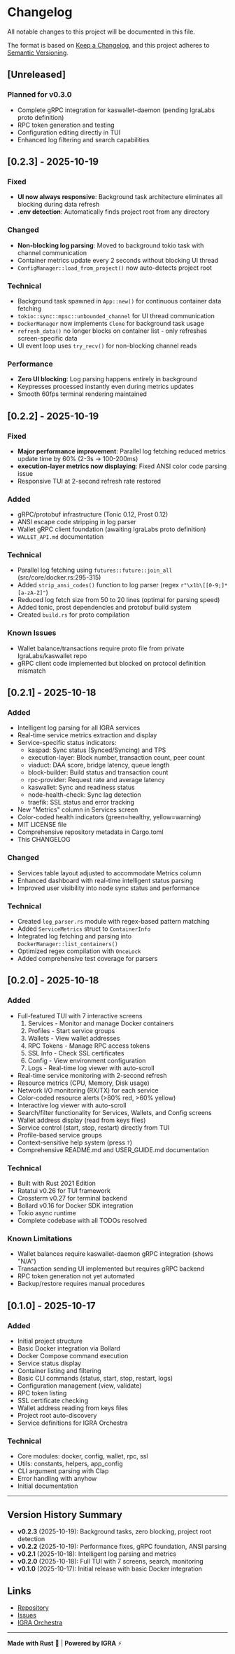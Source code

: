 # Changelog

All notable changes to this project will be documented in this file.

The format is based on [Keep a Changelog](https://keepachangelog.com/en/1.0.0/),
and this project adheres to [Semantic Versioning](https://semver.org/spec/v2.0.0.html).

## [Unreleased]

### Planned for v0.3.0
- Complete gRPC integration for kaswallet-daemon (pending IgraLabs proto definition)
- RPC token generation and testing
- Configuration editing directly in TUI
- Enhanced log filtering and search capabilities

## [0.2.3] - 2025-10-19

### Fixed
- **UI now always responsive**: Background task architecture eliminates all blocking during data refresh
- **.env detection**: Automatically finds project root from any directory

### Changed
- **Non-blocking log parsing**: Moved to background tokio task with channel communication
- Container metrics update every 2 seconds without blocking UI thread
- `ConfigManager::load_from_project()` now auto-detects project root

### Technical
- Background task spawned in `App::new()` for continuous container data fetching
- `tokio::sync::mpsc::unbounded_channel` for UI thread communication
- `DockerManager` now implements `Clone` for background task usage
- `refresh_data()` no longer blocks on container list - only refreshes screen-specific data
- UI event loop uses `try_recv()` for non-blocking channel reads

### Performance
- **Zero UI blocking**: Log parsing happens entirely in background
- Keypresses processed instantly even during metrics updates
- Smooth 60fps terminal rendering maintained

## [0.2.2] - 2025-10-19

### Fixed
- **Major performance improvement**: Parallel log fetching reduced metrics update time by 60% (2-3s → 100-200ms)
- **execution-layer metrics now displaying**: Fixed ANSI color code parsing issue
- Responsive TUI at 2-second refresh rate restored

### Added
- gRPC/protobuf infrastructure (Tonic 0.12, Prost 0.12)
- ANSI escape code stripping in log parser
- Wallet gRPC client foundation (awaiting IgraLabs proto definition)
- `WALLET_API.md` documentation

### Technical
- Parallel log fetching using `futures::future::join_all` (src/core/docker.rs:295-315)
- Added `strip_ansi_codes()` function to log parser (regex `r"\x1b\[[0-9;]*[a-zA-Z]"`)
- Reduced log fetch size from 50 to 20 lines (optimal for parsing speed)
- Added tonic, prost dependencies and protobuf build system
- Created `build.rs` for proto compilation

### Known Issues
- Wallet balance/transactions require proto file from private IgraLabs/kaswallet repo
- gRPC client code implemented but blocked on protocol definition mismatch

## [0.2.1] - 2025-10-18

### Added
- Intelligent log parsing for all IGRA services
- Real-time service metrics extraction and display
- Service-specific status indicators:
  - kaspad: Sync status (Synced/Syncing) and TPS
  - execution-layer: Block number, transaction count, peer count
  - viaduct: DAA score, bridge latency, queue length
  - block-builder: Build status and transaction count
  - rpc-provider: Request rate and average latency
  - kaswallet: Sync and readiness status
  - node-health-check: Sync lag detection
  - traefik: SSL status and error tracking
- New "Metrics" column in Services screen
- Color-coded health indicators (green=healthy, yellow=warning)
- MIT LICENSE file
- Comprehensive repository metadata in Cargo.toml
- This CHANGELOG

### Changed
- Services table layout adjusted to accommodate Metrics column
- Enhanced dashboard with real-time intelligent status parsing
- Improved user visibility into node sync status and performance

### Technical
- Created `log_parser.rs` module with regex-based pattern matching
- Added `ServiceMetrics` struct to `ContainerInfo`
- Integrated log fetching and parsing into `DockerManager::list_containers()`
- Optimized regex compilation with `OnceLock`
- Added comprehensive test coverage for parsers

## [0.2.0] - 2025-10-18

### Added
- Full-featured TUI with 7 interactive screens
  1. Services - Monitor and manage Docker containers
  2. Profiles - Start service groups
  3. Wallets - View wallet addresses
  4. RPC Tokens - Manage RPC access tokens
  5. SSL Info - Check SSL certificates
  6. Config - View environment configuration
  7. Logs - Real-time log viewer with auto-scroll
- Real-time service monitoring with 2-second refresh
- Resource metrics (CPU, Memory, Disk usage)
- Network I/O monitoring (RX/TX) for each service
- Color-coded resource alerts (>80% red, >60% yellow)
- Interactive log viewer with auto-scroll
- Search/filter functionality for Services, Wallets, and Config screens
- Wallet address display (read from keys files)
- Service control (start, stop, restart) directly from TUI
- Profile-based service groups
- Context-sensitive help system (press `?`)
- Comprehensive README.md and USER_GUIDE.md documentation

### Technical
- Built with Rust 2021 Edition
- Ratatui v0.26 for TUI framework
- Crossterm v0.27 for terminal backend
- Bollard v0.16 for Docker SDK integration
- Tokio async runtime
- Complete codebase with all TODOs resolved

### Known Limitations
- Wallet balances require kaswallet-daemon gRPC integration (shows "N/A")
- Transaction sending UI implemented but requires gRPC backend
- RPC token generation not yet automated
- Backup/restore requires manual procedures

## [0.1.0] - 2025-10-17

### Added
- Initial project structure
- Basic Docker integration via Bollard
- Docker Compose command execution
- Service status display
- Container listing and filtering
- Basic CLI commands (status, start, stop, restart, logs)
- Configuration management (view, validate)
- RPC token listing
- SSL certificate checking
- Wallet address reading from keys files
- Project root auto-discovery
- Service definitions for IGRA Orchestra

### Technical
- Core modules: docker, config, wallet, rpc, ssl
- Utils: constants, helpers, app_config
- CLI argument parsing with Clap
- Error handling with anyhow
- Initial documentation

---

## Version History Summary

- **v0.2.3** (2025-10-19): Background tasks, zero blocking, project root detection
- **v0.2.2** (2025-10-19): Performance fixes, gRPC foundation, ANSI parsing
- **v0.2.1** (2025-10-18): Intelligent log parsing and metrics
- **v0.2.0** (2025-10-18): Full TUI with 7 screens, search, monitoring
- **v0.1.0** (2025-10-17): Initial release with basic Docker integration

## Links

- [Repository](https://github.com/Zorglub4242/Igra-mgt)
- [Issues](https://github.com/Zorglub4242/Igra-mgt/issues)
- [IGRA Orchestra](https://github.com/igralabs/igra-orchestra-public)

---

**Made with Rust** 🦀 | **Powered by IGRA** ⚡
